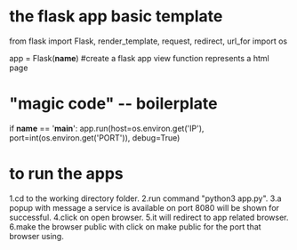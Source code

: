 # **the flask app basic template**
from flask import Flask, render_template, request, redirect, url_for
import os

app = Flask(__name__) #create a flask app
view function 
represents a html page

# "magic code" -- boilerplate
if __name__ == '__main__':
    app.run(host=os.environ.get('IP'),
            port=int(os.environ.get('PORT')),
            debug=True)
# **to run the apps**
1.cd to the working directory folder.
2.run command "python3 app.py".
3.a popup with message a service is available on port 8080 will be shown for successful.
4.click on open browser.
5.it will redirect to app related browser.
6.make the browser public with click on make public for the port that browser using.
